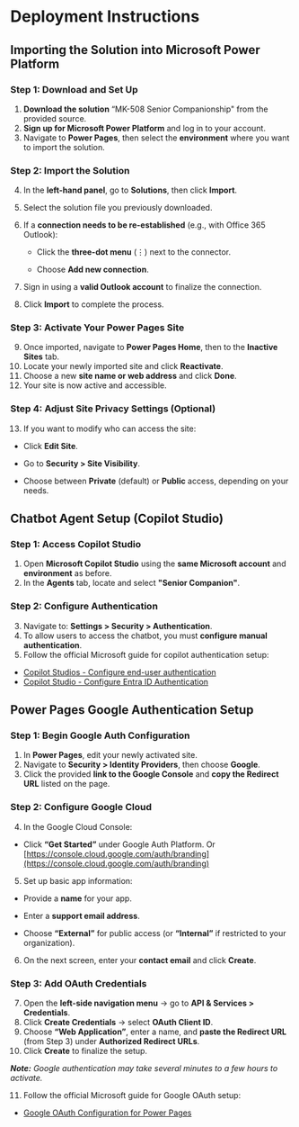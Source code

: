 # **Deployment Instructions**

## **Importing the Solution into Microsoft Power Platform**

### **Step 1: Download and Set Up** 

1. **Download the solution** “MK-508 Senior Companionship" from the provided source.  
2. **Sign up for Microsoft Power Platform** and log in to your account.  
3. Navigate to **Power Pages**, then select the **environment** where you want to import the solution.

### **Step 2: Import the Solution** 

4. In the **left-hand panel**, go to **Solutions**, then click **Import**.  
5. Select the solution file you previously downloaded.  
6. If a **connection needs to be re-established** (e.g., with Office 365 Outlook):

   * Click the **three-dot menu** (⋮) next to the connector.

   * Choose **Add new connection**.

7. Sign in using a **valid Outlook account** to finalize the connection.  
8. Click **Import** to complete the process.

### **Step 3: Activate Your Power Pages Site** 

9. Once imported, navigate to **Power Pages Home**, then to the **Inactive Sites** tab.  
10. Locate your newly imported site and click **Reactivate**.  
11. Choose a new **site name or web address** and click **Done**.  
12. Your site is now active and accessible.

### **Step 4: Adjust Site Privacy Settings (Optional)** 

13. If you want to modify who can access the site:

* Click **Edit Site**.

* Go to **Security \> Site Visibility**.

* Choose between **Private** (default) or **Public** access, depending on your needs.

## **Chatbot Agent Setup (Copilot Studio)** 

### **Step 1: Access Copilot Studio** 

1. Open **Microsoft Copilot Studio** using the **same Microsoft account** and **environment** as before.  
2. In the **Agents** tab, locate and select **"Senior Companion"**.

### **Step 2: Configure Authentication** 

3. Navigate to: **Settings \> Security \> Authentication**.  
4. To allow users to access the chatbot, you must **configure manual authentication**.  
5. Follow the official Microsoft guide for copilot authentication setup:

* [Copilot Studios \- Configure end-user authentication](https://learn.microsoft.com/en-us/microsoft-copilot-studio/configuration-end-user-authentication)   
* [Copilot Studio \- Configure Entra ID Authentication](https://learn.microsoft.com/en-us/microsoft-copilot-studio/configuration-authentication-azure-ad?tabs=fic-auth)

## **Power Pages Google Authentication Setup** 

### **Step 1: Begin Google Auth Configuration** 

1. In **Power Pages**, edit your newly activated site.  
2. Navigate to **Security \> Identity Providers**, then choose **Google**.  
3. Click the provided **link to the Google Console** and **copy the Redirect URL** listed on the page.

### 

### **Step 2: Configure Google Cloud** 

4. In the Google Cloud Console:

* Click **“Get Started”** under Google Auth Platform. Or [https://console.cloud.google.com/auth/branding](https://console.cloud.google.com/auth/branding) 

5. Set up basic app information:

* Provide a **name** for your app.

* Enter a **support email address**.

* Choose **“External”** for public access (or **“Internal”** if restricted to your organization).

6. On the next screen, enter your **contact email** and click **Create**.

### **Step 3: Add OAuth Credentials** 

7. Open the **left-side navigation menu** → go to **API & Services \> Credentials**.  
8. Click **Create Credentials** → select **OAuth Client ID**.  
9. Choose **“Web Application”**, enter a name, and **paste the Redirect URL** (from Step 3\) under **Authorized Redirect URLs**.  
10. Click **Create** to finalize the setup.

***Note:** Google authentication may take several minutes to a few hours to activate.*

11. Follow the official Microsoft guide for Google OAuth setup:  
* [Google OAuth Configuration for Power Pages](https://learn.microsoft.com/en-us/power-pages/security/authentication/oauth2-google)
